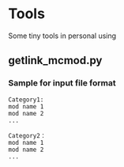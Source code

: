 # Tools
Some tiny tools in personal using

## getlink_mcmod.py
### Sample for input file format
```
Category1:
mod name 1
mod name 2
...

Category2：
mod name 1
mod name 2
...
```
